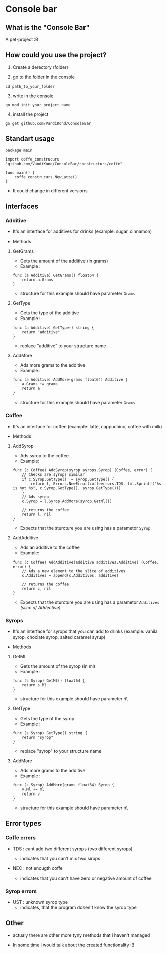 # Console bar

## What is the "Console Bar" 

A pet-project :B

## How could you use the project?

1. Create a derectory (folder)

2. go to the folder in the console 
```shell
cd path_to_your_folder
```

3. write in the console 
```shell
go mod init your_project_name
```

4. install the project 

```shell 
go get github.com/VandiKond/ConsoleBar
```

## Standart usage 

```golang
package main

import coffe_construcurs "github.com/VandiKond/ConsoleBar/constructurs/coffe"

func main() {
	coffe_construcurs.NewLatte()
}
```

- It could change in different versions

## Interfaces 

### Additive 

- It's an interface for additives for drinks (example: sugar, cinnamon)

- Methods

1. GetGrams 
    - Gets the amount of the additive (in grams)
    - Example : 
    ```golang
    func (a Additive) GetGrams() float64 {
        return a.Grams
    }
    ```
    - structure for this example should have parameter `Grams`

2. GetType
    - Gets the type of the additive
    - Example : 
    ```golang
    func (a Additive) GetType() string {
	    return "additive"
    }
    ```
    - replace "additive" to your structure name

3. AddMore
    - Ads more grams to the additive
    - Example :
    ```golang 
    func (a Additive) AddMore(grams float64) Additive {
        a.Grams += grams
        return a
    }
    ```
    - structure for this example should have parameter `Grams`

### Coffee 

- It's an interface for coffee (example: latte, cappuchino, coffee with milk)

- Methods 

1. AddSyrop
    - Ads syrop to the coffee
    - Example:
    ```golang
    func (c Coffee) AddSyrop(syrop syrops.Syrop) (Coffee, error) {
        // Checks are syrops similar
        if c.Syrop.GetType() != syrop.GetType() {
            return l, Errors.NewError(coffeerrors.TDS, fmt.Sprintf("%s is not %s", c.Syrop.GetType(), syrop.GetType()))
        }
        // Ads syrop
        c.Syrop = l.Syrop.AddMore(syrop.GetMl())

        // returns the coffee
        return l, nil
    }
    ```
    - Expects that the sturcture you are using has a parametor `Syrop` 

2. AddAdditive
    - Ads an additive to the coffee
    - Example:
    ```golang
    func (c Coffee) AddAdditive(additive additives.Additive) (Coffee, error) {
        // Ads a new element to the slice of additives
        c.Additives = append(c.Additives, additive)

        // returns the coffee
        return c, nil
    }
    ```
    - Expects that the sturcture you are using has a parametor `Additives` *(slice of Addective)*

### Syrops

- It's an interface for syrops that you can add to drinks (example: vanila syrop, choclate syrop, salted caramel syrup)

- Methods 

1. GetMl 
    - Gets the amount of the syrop (in ml)
    - Example : 
    ```golang
    func (s Syrop) GetMl() float64 {
        return s.Ml
    }
    ```
    - structure for this example should have parameter `Ml`

2. GetType
    - Gets the type of the syrop
    - Example : 
    ```golang
    func (s Syrop) GetType() string {
	    return "syrop"
    }
    ```
    - replace "syrop" to your structure name

3. AddMore
    - Ads more grams to the additive
    - Example :
    ```golang 
    func (s Syrop) AddMore(grams float64) Syrop {
        v.Ml += ml
        return v
    }
    ```
    - structure for this example should have parameter `Ml`

## Error types

### Coffe errors

- TDS : cant add two different syrops (two different syrops)
    - indicates that you can't mix two sirops 

- NEC : not enougth coffe
    - indicates that you can't have zero or negative amount of coffee

### Syrop errors 

- UST : unknown syrop type
    - indicates, that the program dosen't know the syrop type

## Other 

- actualy there are other more tyny methods that i haven't managed

- In some time i would talk about the created functionality :B